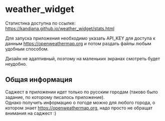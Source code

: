 # weather_widget

Статистика доступна по ссылке: https://kandiana.github.io/weather_widget/stats.html

Для запуска приложения необходимо указать API_KEY для доступа к данным https://openweathermap.org и потом раздать файлы любым удобным способом.

Дизайн не адаптивный, поэтому на маленьких экранах смотреть будет неудобно.

## Общая информация

Саджест в приложении идет только по русским городам (таково было задание, по которому писалось приложение).  
Однако получить информацию о погоде можно для любого города, о котором знает https://openweathermap.org, надо просто не обращат внимания на саджест :)
